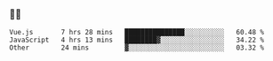 ### 👨‍💻

<!--START_SECTION:waka-->

```text
Vue.js       7 hrs 28 mins   ███████████████░░░░░░░░░░   60.48 %
JavaScript   4 hrs 13 mins   ████████▓░░░░░░░░░░░░░░░░   34.22 %
Other        24 mins         ▓░░░░░░░░░░░░░░░░░░░░░░░░   03.32 %
```

<!--END_SECTION:waka-->
